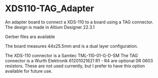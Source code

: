 # XDS110-TAG_Adapter
An adapter board to connect a XDS-110 to a board using a TAG connector.
The design is made in Altium Designer 22.3.1

Gerber files ara available

The board measures 44x25.5mm and is a dual layer configuration.  

The XDS-110 connector is a Samtec TML-110-01-G-D-SM
The TAG connector is a Wurth Elektronik 61201021621
R1 - R4 are optional 0R 0603 resistors.  These are not used currently, but I prefer to have this option available for future use.
